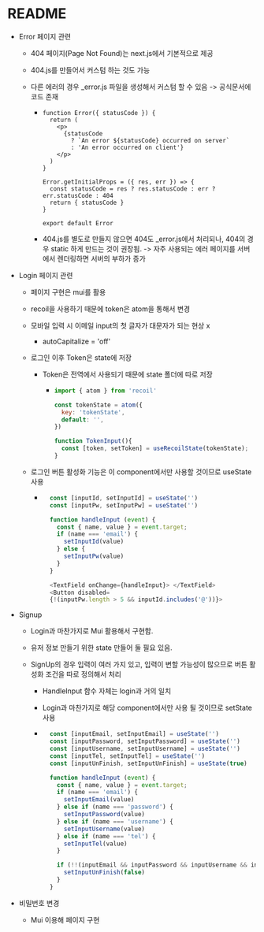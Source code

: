 # README

- Error 페이지 관련
  
  - 404 페이지(Page Not Found)는 next.js에서 기본적으로 제공
    
  - 404.js를 만들어서 커스텀 하는 것도 가능
    
  - 다른 에러의 경우 _error.js 파일을 생성해서 커스텀 할 수 있음 -> 공식문서에 코드 존재
    
    - ```jav
      function Error({ statusCode }) {
        return (
          <p>
            {statusCode
              ? `An error ${statusCode} occurred on server`
              : 'An error occurred on client'}
          </p>
        )
      }
      
      Error.getInitialProps = ({ res, err }) => {
        const statusCode = res ? res.statusCode : err ? err.statusCode : 404
        return { statusCode }
      }
      
      export default Error
      ```
      
    - 404.js를 별도로 만들지 않으면 404도 _error.js에서 처리되나, 404의 경우 static 하게 만드는 것이 권장됨. -> 자주 사용되는 에러 페이지를 서버에서 렌더링하면 서버의 부하가 증가
      
- Login 페이지 관련
  
  - 페이지 구현은 mui를 활용
    
  - recoil을 사용하기 때문에 token은 atom을 통해서 변경
    
  - 모바일 입력 시 이메일 input의 첫 글자가 대문자가 되는 현상 x
    
    - autoCapitalize = 'off'
      
  - 로그인 이후 Token은 state에 저장
    
    - Token은 전역에서 사용되기 때문에 state 폴더에 따로 저장
      
      - ```javascript
        import { atom } from 'recoil'
        
        const tokenState = atom({
          key: 'tokenState',
          default: '',
        }) 
        
        function TokenInput(){
          const [token, setToken] = useRecoilState(tokenState);
        }
        ```
        
  - 로그인 버튼 활성화 기능은 이 component에서만 사용할 것이므로 useState 사용
    
    - ```javascript
        const [inputId, setInputId] = useState('')
        const [inputPw, setInputPw] = useState('')
      
        function handleInput (event) {
          const { name, value } = event.target;
          if (name === 'email') {
            setInputId(value)
          } else {
            setInputPw(value)
          }
        } 
      
        <TextField onChange={handleInput}> </TextField>
        <Button disabled=
        {!(inputPw.length > 5 && inputId.includes('@'))}>
      ```
      
- Signup
  
  - Login과 마찬가지로 Mui 활용해서 구현함.
    
  - 유저 정보 만들기 위한 state 만들어 둘 필요 있음.
    
  - SignUp의 경우 입력이 여러 가지 있고, 입력이 변할 가능성이 많으므로 버튼 활성화 조건을 따로 정의해서 처리
    
    - HandleInput 함수 자체는 login과 거의 일치
      
    - Login과 마찬가지로 해당 component에서만 사용 될 것이므로 setState사용
      
    - ```javascript
        const [inputEmail, setInputEmail] = useState('')
        const [inputPassword, setInputPassword] = useState('')
        const [inputUsername, setInputUsername] = useState('')
        const [inputTel, setInputTel] = useState('')
        const [inputUnFinish, setInputUnFinish] = useState(true)
      
        function handleInput (event) {
          const { name, value } = event.target;
          if (name === 'email') {
            setInputEmail(value)
          } else if (name === 'password') {
            setInputPassword(value)
          } else if (name === 'username') {
            setInputUsername(value)
          } else if (name === 'tel') {
            setInputTel(value)
          }
      
          if (!!(inputEmail && inputPassword && inputUsername && inputTel)) {
            setInputUnFinish(false)
          }
        }
      ```
      
- 비밀번호 변경
  
  - Mui 이용해 페이지 구현